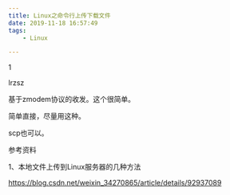 ```yaml
---
title: Linux之命令行上传下载文件
date: 2019-11-18 16:57:49
tags:
	- Linux

---
```


1

lrzsz

基于zmodem协议的收发。这个很简单。

简单直接，尽量用这种。

scp也可以。



参考资料

1、本地文件上传到Linux服务器的几种方法

https://blog.csdn.net/weixin_34270865/article/details/92937089